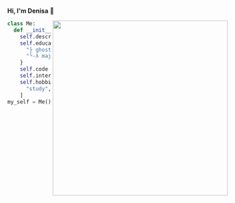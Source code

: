 **Hi, I'm Denisa** 👋

<a href="./stats.md"><img align="right" src = "https://github-readme-streak-stats.herokuapp.com?user=denvitko&theme=dark&hide_border=true" width = 400></a>

```python
class Me:
  def __init__(self):
    self.describe = "science enthusiast"
    self.education = {
      "├ ghosting at": "High School",
      "╰-λ major": "Information Technology"
    }
    self.code = [ "C++", "Python", "Latex", "..." ]
    self.interested = "S" + "T" + "E" + "M"
    self.hobbies = [
      "study", "travel", "langs", and_more()
    ]
my_self = Me()
```

<!--
**DenVitko/DenVitko** is a ✨ _special_ ✨ repository because its `README.md` (this file) appears on your GitHub profile.

Here are some ideas to get you started:

- 🔭 I’m currently working on ...
- 🌱 I’m currently learning ...
- 👯 I’m looking to collaborate on ...
- 🤔 I’m looking for help with ...
- 💬 Ask me about ...
- 📫 How to reach me: ...
- 😄 Pronouns: ...
- ⚡ Fun fact: ...
-->
